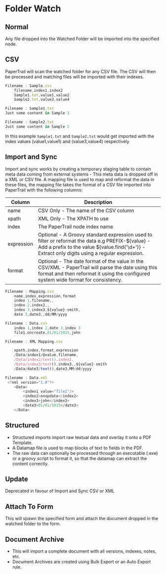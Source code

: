 # Folder Watch

## Normal

Any file dropped into the Watched Folder will be imported into the specified node. 

## CSV

PaperTrail will scan the watched folder for any CSV file. The CSV will then be processed and matching files will be imported with their indexes.  

```javascript
Filename : Sample.csv   
    filename,index1,index2  
	Sample1.txt,value1,value2  
	Sample2.txt,value3,value4
```

```javascript
Filename : Sample1.txt
Just some content in Sample 1
``` 

```javascript
Filename : Sample2.txt
Just some content in Sample 2
``` 

In this example `Sample1.txt` and `Sample2.txt` would get imported with the index values (value1,value1) and (value3,value4) respectively 

## Import and Sync

Import and sync works by creating a temporary staging table to contain meta data coming from external systems - This meta data is dropped off in a XML or CSV file. A mapping file is used to map and reformat the data in these files, the mapping file takes the format of a CSV file imported into PaperTrail with the following columns:  


| Column        | Description
| ------------- |-------------
| name   | CSV Only - The name of the CSV column
| xpath   | XML Only - The XPATH to use 
| index   | The PaperTrail node index name
| expression   | Optional - A Groovy standard expression used to filter or reformat the data  e.g PREFIX-${value} - Add a prefix to the value ${value.find('\d+')} - Extract only digits using a regular expression.  
| format   | Optional - The date format of the value in the CSV/XML - PaperTrail will parse the date using this format and then reformat it using the configured system wide format for consistency.  


```javascript
Filename : Mapping.csv   
   	name,index,expression,format  
	index 1,filename,,  
	index 2,index2,,  
	index 3,index3,${value}-smith,  
	date 3,date3,,dd/MM/yyyy
```

```javascript
Filename : Data.csv
	index 1,index 2,date 3,index 3  
	file1,oncreate,01/01/2015,john
```

```javascript
Filename : XML Mapping.csv

	xpath,index,format,expression  
	/Data/index1/@value,filename,  
	/Data/index2/text(),index2,  
	/Data/index3/text(),index3,,${value}-smith  
	/Data/date3/text(),date3,MM/dd/yyyy
```

```javascript
Filename : Data.xml
 <?xml version="1.0"?>
    <Data>
        <index1 value="file1"/>
        <index2>onupdate</index2>
        <index3>john</index3>
        <date3>01/01/2015</date3>
    </Data>
```


## Structured

*  Structured imports import raw textual data and overlay it onto a PDF Template.   
*  A Datamap file is used to map blocks of text to fields in the PDF.   
*  The raw data can optionally be processed through an executable (.exe) or a groovy script to format it, so that the datamap can extract the content correctly. 

## Update 

Deprecated in favour of Import and Sync CSV or XML

## Attach To Form

This will spawn the specified form and attach the document dropped in the watched folder to the form. 

## Document Archive 

*  This will import a complete document with all versions, indexes, notes, etc.  
*  Document Archives are created using Bulk Export or an Auto Export rule.